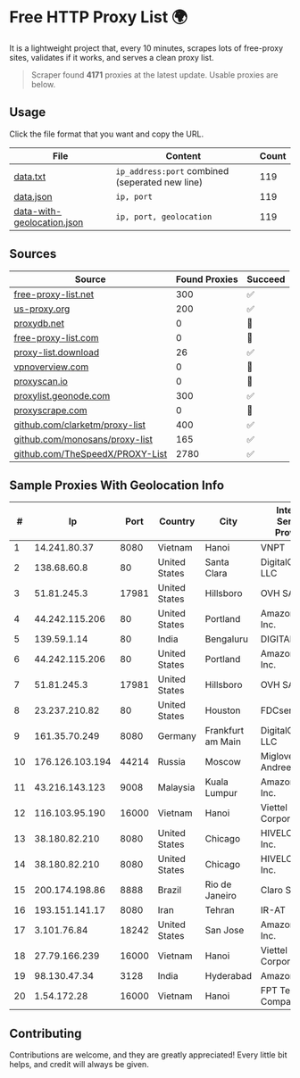 
# Free HTTP Proxy List 🌍

It is a lightweight project that, every 10 minutes, scrapes lots of free-proxy sites, validates if it works, and serves a clean proxy list.


> Scraper found **4171** proxies at the latest update. Usable proxies are below.

## Usage

Click the file format that you want and copy the URL.


|File|Content|Count|
|----|-------|-----|
|[data.txt](https://raw.githubusercontent.com/themiralay/Proxy-List-World/master/data.txt)|`ip_address:port` combined (seperated new line)|119|
|[data.json](https://raw.githubusercontent.com/themiralay/Proxy-List-World/master/data.json)|`ip, port`|119|
|[data-with-geolocation.json](https://raw.githubusercontent.com/themiralay/Proxy-List-World/master/data-with-geolocation.json)|`ip, port, geolocation`|119|

## Sources

|Source|Found Proxies|Succeed|
|------|-------------|-------|
|[free-proxy-list.net](https://free-proxy-list.net)|300|✅|
|[us-proxy.org](https://www.us-proxy.org)|200|✅|
|[proxydb.net](http://proxydb.net)|0|🚫|
|[free-proxy-list.com](https://free-proxy-list.com/?page=&port=&type%5B%5D=http&type%5B%5D=https&up_time=0&search=Search)|0|🚫|
|[proxy-list.download](https://www.proxy-list.download/HTTP)|26|✅|
|[vpnoverview.com](https://vpnoverview.com/privacy/anonymous-browsing/free-proxy-servers)|0|🚫|
|[proxyscan.io](https://www.proxyscan.io)|0|🚫|
|[proxylist.geonode.com](https://proxylist.geonode.com/api/proxy-list?limit=300&page=1&sort_by=lastChecked&sort_type=desc&protocols=http,https)|300|✅|
|[proxyscrape.com](https://api.proxyscrape.com/v2/?request=displayproxies&protocol=http&timeout=10000&country=all&ssl=all&anonymity=all)|0|🚫|
|[github.com/clarketm/proxy-list](https://raw.githubusercontent.com/clarketm/proxy-list/master/proxy-list-raw.txt)|400|✅|
|[github.com/monosans/proxy-list](https://raw.githubusercontent.com/monosans/proxy-list/main/proxies/http.txt)|165|✅|
|[github.com/TheSpeedX/PROXY-List](https://raw.githubusercontent.com/TheSpeedX/PROXY-List/master/http.txt)|2780|✅|


## Sample Proxies With Geolocation Info

|#|Ip|Port|Country|City|Internet Service Provider|
|-|--|----|-------|----|-------------------------|
|1|14.241.80.37|8080|Vietnam|Hanoi|VNPT|
|2|138.68.60.8|80|United States|Santa Clara|DigitalOcean, LLC|
|3|51.81.245.3|17981|United States|Hillsboro|OVH SAS|
|4|44.242.115.206|80|United States|Portland|Amazon.com, Inc.|
|5|139.59.1.14|80|India|Bengaluru|DIGITALOCEAN|
|6|44.242.115.206|80|United States|Portland|Amazon.com, Inc.|
|7|51.81.245.3|17981|United States|Hillsboro|OVH SAS|
|8|23.237.210.82|80|United States|Houston|FDCservers.net|
|9|161.35.70.249|8080|Germany|Frankfurt am Main|DigitalOcean, LLC|
|10|176.126.103.194|44214|Russia|Moscow|Miglovets Egor Andreevich|
|11|43.216.143.123|9008|Malaysia|Kuala Lumpur|Amazon.com, Inc.|
|12|116.103.95.190|16000|Vietnam|Hanoi|Viettel Corporation|
|13|38.180.82.210|8080|United States|Chicago|HIVELOCITY, Inc.|
|14|38.180.82.210|8080|United States|Chicago|HIVELOCITY, Inc.|
|15|200.174.198.86|8888|Brazil|Rio de Janeiro|Claro S.A|
|16|193.151.141.17|8080|Iran|Tehran|IR-AT|
|17|3.101.76.84|18242|United States|San Jose|Amazon.com, Inc.|
|18|27.79.166.239|16000|Vietnam|Hanoi|Viettel Corporation|
|19|98.130.47.34|3128|India|Hyderabad|Amazon.com|
|20|1.54.172.28|16000|Vietnam|Hanoi|FPT Telecom Company|



## Contributing

Contributions are welcome, and they are greatly appreciated! Every
little bit helps, and credit will always be given.


